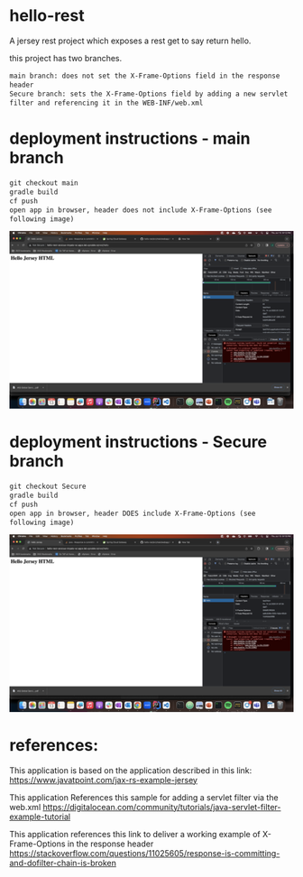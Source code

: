 # hello-rest

A jersey rest project which  exposes a rest get to say return hello.

this project has two branches.
```
main branch: does not set the X-Frame-Options field in the response header
Secure branch: sets the X-Frame-Options field by adding a new servlet filter and referencing it in the WEB-INF/web.xml
```

# deployment instructions - main branch
```
git checkout main
gradle build
cf push
open app in browser, header does not include X-Frame-Options (see following image)
```
![no-x-frame-options](images/http-header-without-x-frame-options.png)

# deployment instructions - Secure branch
```
git checkout Secure
gradle build
cf push
open app in browser, header DOES include X-Frame-Options (see following image)
```
![no-x-frame-options](images/http-header-with-x-frame-options.png)


# references:
This application is based on the application described in this link:
https://www.javatpoint.com/jax-rs-example-jersey

This application References this sample for adding a servlet filter via the web.xml
https://digitalocean.com/community/tutorials/java-servlet-filter-example-tutorial

This application references this link to deliver a working example of X-Frame-Options in the response header 
https://stackoverflow.com/questions/11025605/response-is-committing-and-dofilter-chain-is-broken

